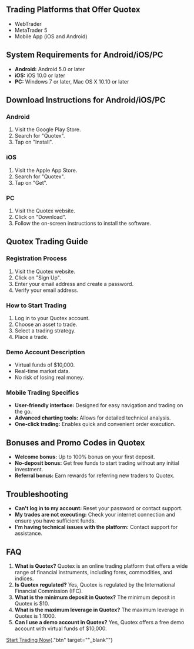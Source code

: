 ## Trading Platforms that Offer Quotex

-   WebTrader
-   MetaTrader 5
-   Mobile App (iOS and Android)

## System Requirements for Android/iOS/PC

-   **Android:** Android 5.0 or later
-   **iOS:** iOS 10.0 or later
-   **PC:** Windows 7 or later, Mac OS X 10.10 or later

## Download Instructions for Android/iOS/PC

### Android

1.  Visit the Google Play Store.
2.  Search for "Quotex".
3.  Tap on "Install".

### iOS

1.  Visit the Apple App Store.
2.  Search for "Quotex".
3.  Tap on "Get".

### PC

1.  Visit the Quotex website.
2.  Click on "Download".
3.  Follow the on-screen instructions to install the software.

## Quotex Trading Guide

### Registration Process

1.  Visit the Quotex website.
2.  Click on "Sign Up".
3.  Enter your email address and create a password.
4.  Verify your email address.

### How to Start Trading

1.  Log in to your Quotex account.
2.  Choose an asset to trade.
3.  Select a trading strategy.
4.  Place a trade.

### Demo Account Description

-   Virtual funds of \$10,000.
-   Real-time market data.
-   No risk of losing real money.

### Mobile Trading Specifics

-   **User-friendly interface:** Designed for easy navigation and
    trading on the go.
-   **Advanced charting tools:** Allows for detailed technical analysis.
-   **One-click trading:** Enables quick and convenient order execution.

## Bonuses and Promo Codes in Quotex

-   **Welcome bonus:** Up to 100% bonus on your first deposit.
-   **No-deposit bonus:** Get free funds to start trading without any
    initial investment.
-   **Referral bonus:** Earn rewards for referring new traders to
    Quotex.

## Troubleshooting

-   **Can\'t log in to my account:** Reset your password or contact
    support.
-   **My trades are not executing:** Check your internet connection and
    ensure you have sufficient funds.
-   **I\'m having technical issues with the platform:** Contact support
    for assistance.

## FAQ

1.  **What is Quotex?** Quotex is an online trading platform that offers
    a wide range of financial instruments, including forex, commodities,
    and indices.
2.  **Is Quotex regulated?** Yes, Quotex is regulated by the
    International Financial Commission (IFC).
3.  **What is the minimum deposit in Quotex?** The minimum deposit in
    Quotex is \$10.
4.  **What is the maximum leverage in Quotex?** The maximum leverage in
    Quotex is 1:1000.
5.  **Can I use a demo account in Quotex?** Yes, Quotex offers a free
    demo account with virtual funds of \$10,000.

[Start Trading
Now](\%22https://traff.sbs/brokerqxsignup\%22){."btn"
target=""_blank""}

